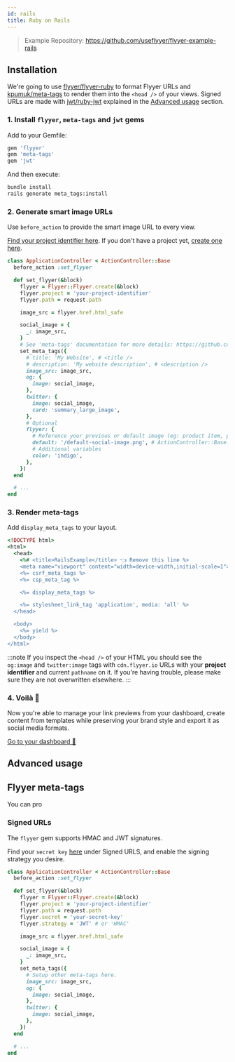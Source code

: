 ```yaml
---
id: rails
title: Ruby on Rails
---
```


> Example Repository: https://github.com/useflyyer/flyyer-example-rails

## Installation

We're going to use [flyyer/flyyer-ruby](https://github.com/useflyyer/flyyer-ruby) to format Flyyer URLs and [kpumuk/meta-tags](https://github.com/kpumuk/meta-tags) to render them into the `<head />` of your views. Signed URLs are made with [jwt/ruby-jwt](https://github.com/jwt/ruby-jwt) explained in the [Advanced usage](#advanced-usage) section.

### 1. Install `flyyer`, `meta-tags` and `jwt` gems

Add to your Gemfile:

```ruby title="Gemfile"
gem 'flyyer'
gem 'meta-tags'
gem 'jwt'
```

And then execute:

```bash title="Terminal.app"
bundle install
rails generate meta_tags:install
```

### 2. Generate smart image URLs

Use `before_action` to provide the smart image URL to every view.

[Find your project identifier here](https://flyyer.io/dashboard/_/projects/_/integrate?ref=docs). If you don't have a project yet, [create one here](https://flyyer.io/get-started?ref=docs).

```ruby title="app/controllers/application_controller.rb" {2,4-34}
class ApplicationController < ActionController::Base
  before_action :set_flyyer

  def set_flyyer(&block)
    flyyer = Flyyer::Flyyer.create(&block)
    flyyer.project = 'your-project-identifier'
    flyyer.path = request.path

    image_src = flyyer.href.html_safe

    social_image = {
      _: image_src,
    }
    # See 'meta-tags' documentation for more details: https://github.com/kpumuk/meta-tags
    set_meta_tags({
      # title: 'My Website', # <title />
      # description: 'My website description', # <description />
      image_src: image_src,
      og: {
        image: social_image,
      },
      twitter: {
        image: social_image,
        card: 'summary_large_image',
      },
      # Optional
      flyyer: {
        # Reference your previous or default image (eg: product item, profile image, etc.)
        default: '/default-social-image.png', # ActionController::Base.helpers.asset_path('default-social-image.png'),
        # Additional variables
        color: 'indigo',
      },
    })
  end

  # ...
end
```

### 3. Render meta-tags

Add `display_meta_tags` to your layout.

```ruby title="app/views/layouts/application.html.erb" {4,9}
<!DOCTYPE html>
<html>
  <head>
    <%# <title>RailsExample</title> 👈 Remove this line %>
    <meta name="viewport" content="width=device-width,initial-scale=1">
    <%= csrf_meta_tags %>
    <%= csp_meta_tag %>

    <%= display_meta_tags %>

    <%= stylesheet_link_tag 'application', media: 'all' %>
  </head>

  <body>
    <%= yield %>
  </body>
</html>
```

:::note
If you inspect the `<head />` of your HTML you should see the `og:image` and `twitter:image` tags with `cdn.flyyer.io` URLs with your **project identifier** and current `pathname` on it. If you're having trouble, please make sure they are not overwritten elsewhere.
:::

### 4. Voilà 🎉

Now you're able to manage your link previews from your dashboard, create content from templates while preserving your brand style and export it as social media formats.

[Go to your dashboard 🚀](https://flyyer.io/dashboard/_/projects/_/)

## Advanced usage

## Flyyer meta-tags

You can pro

### Signed URLs

The `flyyer` gem supports HMAC and JWT signatures.

Find your `secret key` [here](https://www.flyyer.io/dashboard/_/projects/_/advanced) under Signed URLS, and enable the signing strategy you desire.

```ruby title="app/controllers/application_controller.rb" {8-9}
class ApplicationController < ActionController::Base
  before_action :set_flyyer

  def set_flyyer(&block)
    flyyer = Flyyer::Flyyer.create(&block)
    flyyer.project = 'your-project-identifier'
    flyyer.path = request.path
    flyyer.secret = 'your-secret-key'
    flyyer.strategy = 'JWT' # or 'HMAC'

    image_src = flyyer.href.html_safe

    social_image = {
      _: image_src,
    }
    set_meta_tags({
      # Setup other meta-tags here.
      image_src: image_src,
      og: {
        image: social_image,
      },
      twitter: {
        image: social_image,
      },
    })
  end

  # ...
end
```

